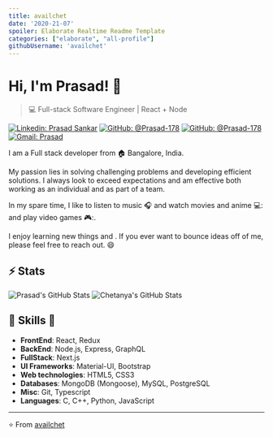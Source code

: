 ```yaml
---
title: availchet
date: '2020-21-07'
spoiler: Elaborate Realtime Readme Template
categories: ["elaborate", "all-profile"]
githubUsername: 'availchet'
---
```


# Hi, I'm Prasad! 👋

>  💻 Full-stack Software Engineer | React + Node

[![Linkedin: Prasad Sankar](https://img.shields.io/badge/-Prasad%20Sankar-blue?style=flat-square&logo=Linkedin&logoColor=white&link=https://www.linkedin.com/in/prasad-sankar-370362223/)](https://www.linkedin.com/in/prasad-sankar-370362223/)
[![GitHub: @Prasad-178](https://img.shields.io/github/followers/Prasad-178?label=follow&style=social)](https://github.com/Prasad-178)
[![GitHub: @Prasad-178](https://img.shields.io/github/followers/Prasad-178?label=follow&style=social)](https://github.com/Prasad-178)
[![Gmail: Prasad](https://img.shields.io/badge/Gmail-prasad-red)](mailto:prasadjs178@gmail.com)

I am a Full stack developer from :house: Bangalore, India.

My passion lies in solving challenging problems and developing efficient solutions.
I always look to exceed expectations and am effective both working as an individual and as part of a team.

In my spare time, I like to listen to music :headphones: and watch movies and anime 💻: and play video games 🎮:.

I enjoy learning new things and . 
If you ever want to bounce ideas off of me, please feel free to reach out. 😄

## ⚡ Stats
![Prasad's GitHub Stats](https://github-readme-stats.vercel.app/api?username=Prasad-178&hide=["issues"]&show_icons=true)
![Chetanya's GitHub Stats](https://github-readme-stats.vercel.app/api?username=Prasad-178&hide=["issues"]&show_icons=true)

##  🎉 Skills  🎉
- **FrontEnd**: React, Redux
- **BackEnd**: Node.js, Express, GraphQL
- **FullStack**: Next.js
- **UI Frameworks**: Material-UI, Bootstrap
- **Web technologies**: HTML5, CSS3
- **Databases**: MongoDB (Mongoose), MySQL, PostgreSQL
- **Misc**: Git, Typescript
- **Languages**: C, C++, Python, JavaScript

---
⭐️ From [availchet](https://github.com/Prasad-178)
